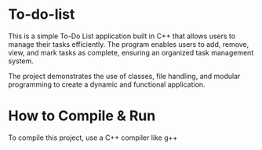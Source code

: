 # To-do-list

This is a simple To-Do List application built in C++ that allows users to manage their tasks efficiently. The program enables users to add, remove, view, and mark tasks as complete, ensuring an organized task management system.

The project demonstrates the use of classes, file handling, and modular programming to create a dynamic and functional application.

# How to Compile & Run

To compile this project, use a C++ compiler like g++
